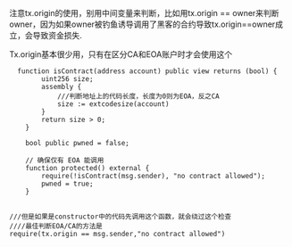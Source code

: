 注意tx.origin的使用，别用中间变量来判断，比如用tx.origin == owner来判断owner，因为如果owner被钓鱼诱导调用了黑客的合约导致tx.origin==owner成立，会导致资金损失.

Tx.origin基本很少用，只有在区分CA和EOA账户时才会使用这个

```solidity
  function isContract(address account) public view returns (bool) {
        uint256 size;
        assembly {
            ///判断地址上的代码长度，长度为0则为EOA，反之CA
            size := extcodesize(account)
        }
        return size > 0;
    }

    bool public pwned = false;

    // 确保仅有 EOA 能调⽤
    function protected() external {
        require(!isContract(msg.sender), "no contract allowed");
        pwned = true;
    }


///但是如果是constructor中的代码先调用这个函数，就会绕过这个检查
////最佳判断EOA/CA的方法是
require(tx.origin == msg.sender,"no contract allowed")

```

